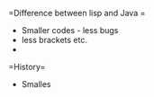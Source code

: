=Difference between lisp and Java =
  - Smaller codes - less bugs
  - less brackets etc.
  -

=History=
- Smalles 
